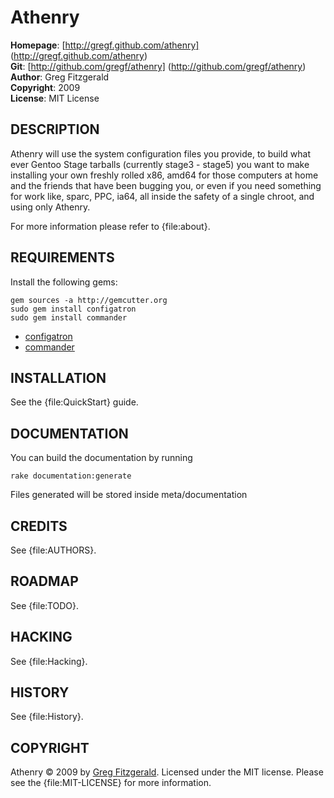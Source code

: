 Athenry
========

**Homepage**:   [http://gregf.github.com/athenry] (http://gregf.github.com/athenry)  
**Git**:        [http://github.com/gregf/athenry] (http://github.com/gregf/athenry)  
**Author**:     Greg Fitzgerald  
**Copyright**:  2009  
**License**:    MIT License

DESCRIPTION
------------

Athenry will use the system configuration files you provide, to build what ever
Gentoo Stage tarballs (currently stage3 - stage5) you want to make installing
your own freshly rolled x86, amd64 for those computers at home and the friends
that have been bugging you, or even if you need something for work like, sparc,
PPC, ia64, all inside the safety of a single chroot, and using only Athenry.

For more information please refer to {file:about}.

REQUIREMENTS
-------------
Install the following gems:  

    gem sources -a http://gemcutter.org
    sudo gem install configatron
    sudo gem install commander 

* [configatron](http://github.com/markbates/configatron/tree/master)  
* [commander](http://github.com/visionmedia/commander/tree/master)  

INSTALLATION
------------

See the {file:QuickStart} guide.

DOCUMENTATION
-------------
You can build the documentation by running  

    rake documentation:generate

Files generated will be stored inside meta/documentation

CREDITS
--------

See {file:AUTHORS}.

ROADMAP
--------

See {file:TODO}.

HACKING
-------

See {file:Hacking}.

HISTORY
---------
See {file:History}.

COPYRIGHT
---------

Athenry &copy; 2009 by [Greg Fitzgerald](mailto:netzdamon@gmail.com). Licensed under the MIT 
license. Please see the {file:MIT-LICENSE} for more information.
